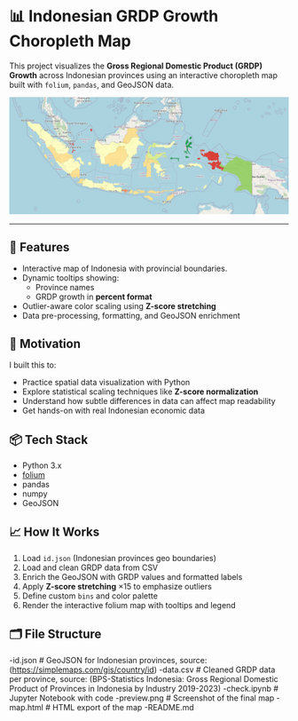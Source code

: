 # 📊 Indonesian GRDP Growth Choropleth Map

This project visualizes the **Gross Regional Domestic Product (GRDP) Growth** across Indonesian provinces using an interactive choropleth map built with `folium`, `pandas`, and GeoJSON data.

![GRDP Growth Choropeth screenshot](preview.png)

---

## 🚀 Features

- Interactive map of Indonesia with provincial boundaries.
- Dynamic tooltips showing:
  - Province names
  - GRDP growth in **percent format**
- Outlier-aware color scaling using **Z-score stretching**
- Data pre-processing, formatting, and GeoJSON enrichment

## 🧠 Motivation

I built this to:
- Practice spatial data visualization with Python
- Explore statistical scaling techniques like **Z-score normalization**
- Understand how subtle differences in data can affect map readability
- Get hands-on with real Indonesian economic data

## 📦 Tech Stack

- Python 3.x
- [folium](https://python-visualization.github.io/folium/)
- pandas
- numpy
- GeoJSON

## 📈 How It Works

1. Load `id.json` (Indonesian provinces geo boundaries)
2. Load and clean GRDP data from CSV
3. Enrich the GeoJSON with GRDP values and formatted labels
4. Apply **Z-score stretching** ×15 to emphasize outliers
5. Define custom `bins` and color palette
6. Render the interactive folium map with tooltips and legend

## 🗂 File Structure
-id.json # GeoJSON for Indonesian provinces, source: (https://simplemaps.com/gis/country/id)
-data.csv # Cleaned GRDP data per province, source: (BPS-Statistics Indonesia: Gross Regional Domestic Product of Provinces in Indonesia by Industry 2019-2023)
-check.ipynb # Jupyter Notebook with code
-preview.png # Screenshot of the final map
-map.html # HTML export of the map
-README.md
